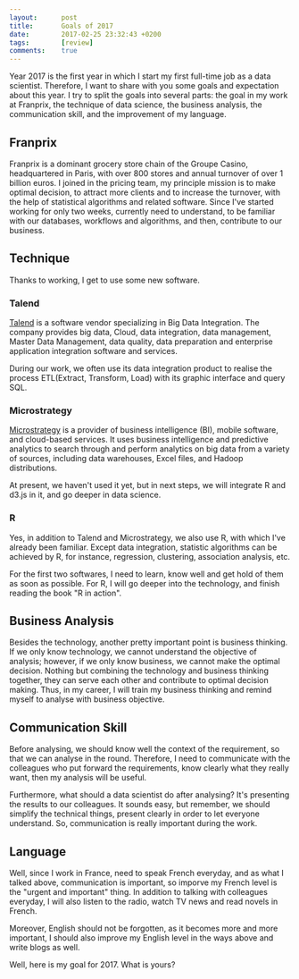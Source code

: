 ```yaml
---
layout:      post
title:       Goals of 2017
date:        2017-02-25 23:32:43 +0200
tags:        [review]
comments:    true
---
```


Year 2017 is the first year in which I start my first full-time job as a data
scientist. Therefore, I want to share with you some goals and expectation about
this year. I try to split the goals into several parts: the goal in my work at
Franprix, the technique of data science, the business analysis, the
communication skill, and the improvement of my language.

## Franprix

Franprix is a dominant grocery store chain of the Groupe Casino, headquartered
in Paris, with over 800 stores and annual turnover of over 1 billion euros. I
joined in the pricing team, my principle mission is to make optimal decision, to
attract more clients and to increase the turnover, with the help of statistical
algorithms and related software. Since I've started working for only two weeks,
currently need to understand, to be familiar with our databases, workflows and
algorithms, and then, contribute to our business.

## Technique

Thanks to working, I get to use some new software.

### Talend

[Talend][Talend] is a software vendor specializing in Big Data Integration. The
company provides big data, Cloud, data integration, data management, Master Data
Management, data quality, data preparation and enterprise application
integration software and services.

During our work, we often use its data integration product to realise the
process ETL(Extract, Transform, Load) with its graphic interface and query SQL.

### Microstrategy

[Microstrategy][Microstrategy] is a provider of business intelligence (BI),
mobile software, and cloud-based services. It uses business intelligence and
predictive analytics to search through and perform analytics on big data from a
variety of sources, including data warehouses, Excel files, and Hadoop
distributions.

At present, we haven't used it yet, but in next steps, we will integrate R and
d3.js in it, and go deeper in data science.

### R

Yes, in addition to Talend and Microstrategy, we also use R, with which I've
already been familiar. Except data integration, statistic algorithms can be
achieved by R, for instance, regression, clustering, association analysis, etc.

For the first two softwares, I need to learn, know well and get hold of them as
soon as possible. For R, I will go deeper into the technology, and finish
reading the book "R in action".

## Business Analysis

Besides the technology, another pretty important point is business thinking. If
we only know technology, we cannot understand the objective of analysis; however,
if we only know business, we cannot make the optimal decision. Nothing but
combining the technology and business thinking together, they can serve each
other and contribute to optimal decision making. Thus, in my career, I will
train my business thinking and remind myself to analyse with business objective.

## Communication Skill

Before analysing, we should know well the context of the requirement, so that we
can analyse in the round. Therefore, I need to communicate with the colleagues
who put forward the requirements, know clearly what they really want, then my
analysis will be useful.

Furthermore, what should a data scientist do after analysing? It's presenting
the results to our colleagues. It sounds easy, but remember, we should simplify
the technical things, present clearly in order to let everyone understand. So,
communication is really important during the work.

## Language

Well, since I work in France, need to speak French everyday, and as what I
talked above, communication is important, so imporve my French level is the
"urgent and important" thing. In addition to talking with colleagues everyday, I
will also listen to the radio, watch TV news and read novels in French.

Moreover, English should not be forgotten, as it becomes more and more important,
I should also improve my English level in the ways above and write blogs as well.

Well, here is my goal for 2017. What is yours?

[Talend]: https://www.talend.com
[Microstrategy]: https://www.microstrategy.com/uk
